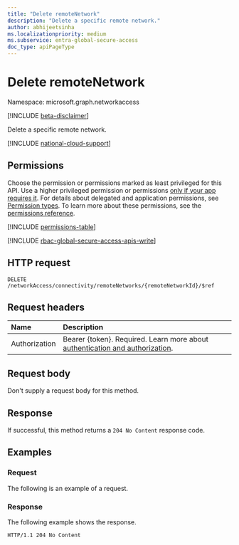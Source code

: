 ```yaml
---
title: "Delete remoteNetwork"
description: "Delete a specific remote network."
author: abhijeetsinha
ms.localizationpriority: medium
ms.subservice: entra-global-secure-access
doc_type: apiPageType
---
```


# Delete remoteNetwork
Namespace: microsoft.graph.networkaccess

[!INCLUDE [beta-disclaimer](../../includes/beta-disclaimer.md)]

Delete a specific remote network.

[!INCLUDE [national-cloud-support](../../includes/global-only.md)]

## Permissions
Choose the permission or permissions marked as least privileged for this API. Use a higher privileged permission or permissions [only if your app requires it](/graph/permissions-overview#best-practices-for-using-microsoft-graph-permissions). For details about delegated and application permissions, see [Permission types](/graph/permissions-overview#permission-types). To learn more about these permissions, see the [permissions reference](/graph/permissions-reference).

<!-- {
  "blockType": "permissions",
  "name": "networkaccess-connectivity-delete-remotenetworks-permissions"
}
-->
[!INCLUDE [permissions-table](../includes/permissions/networkaccess-connectivity-delete-remotenetworks-permissions.md)]

[!INCLUDE [rbac-global-secure-access-apis-write](../includes/rbac-for-apis/rbac-global-secure-access-apis-write.md)]

## HTTP request

``` http
DELETE /networkAccess/connectivity/remoteNetworks/{remoteNetworkId}/$ref
```

## Request headers
|Name|Description|
|:---|:---|
|Authorization|Bearer {token}. Required. Learn more about [authentication and authorization](/graph/auth/auth-concepts).|

## Request body
Don't supply a request body for this method.

## Response

If successful, this method returns a `204 No Content` response code.

## Examples

### Request
The following is an example of a request.

### Response
The following example shows the response.
<!-- {
  "blockType": "response",
  "truncated": true
}
-->
``` http
HTTP/1.1 204 No Content
```


